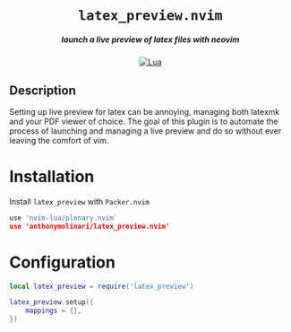 <div align="center">

# `latex_preview.nvim`
##### launch a live preview of latex files with neovim

[![Lua](https://img.shields.io/badge/Lua-blue.svg?style=for-the-badge&logo=lua)](http://www.lua.org)

</div>

## Description
Setting up live preview for latex can be annoying, managing both latexmk and 
your PDF viewer of choice. The goal of this plugin is to automate the process of launching and managing a
live preview and do so without ever leaving the comfort of vim.

# Installation
Install `latex_preview` with `Packer.nvim`
```lua
use 'nvim-lua/plenary.nvim`
use 'anthonymolinari/latex_preview.nvim'
```

# Configuration
```lua
local latex_preview = require('latex_preview')

latex_preview.setup({
    mappings = {},
})
```

